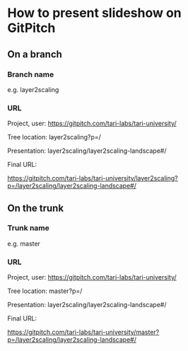 # How to present slideshow on GitPitch

## On a branch
### Branch name 
e.g. layer2scaling

### URL
Project, user:   https://gitpitch.com/tari-labs/tari-university/

Tree location:   layer2scaling?p=/

Presentation:    layer2scaling/layer2scaling-landscape#/

Final URL:

https://gitpitch.com/tari-labs/tari-university/layer2scaling?p=/layer2scaling/layer2scaling-landscape#/

## On the trunk
### Trunk name
e.g. master
### URL
Project, user:   https://gitpitch.com/tari-labs/tari-university/

Tree location:   master?p=/

Presentation:    layer2scaling/layer2scaling-landscape#/

Final URL:

https://gitpitch.com/tari-labs/tari-university/master?p=/layer2scaling/layer2scaling-landscape#/
